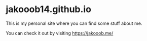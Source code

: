 # jakooob14.github.io

This is my personal site where you can find some stuff about me.

You can check it out by visiting https://jakooob.me/